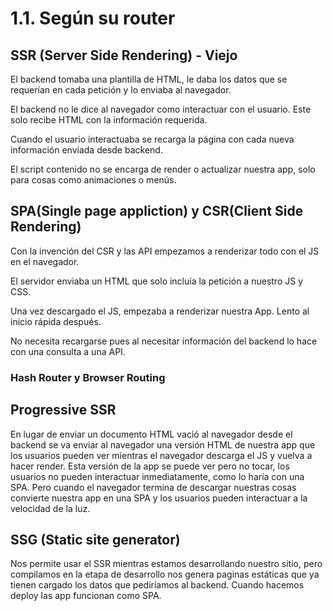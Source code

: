 # 1.1. Según su router

## SSR (Server Side Rendering) - Viejo

El backend tomaba una plantilla de HTML, le daba los datos que se requerían en cada petición y lo enviaba al navegador.

El backend no le dice al navegador como interactuar con el usuario. Este solo recibe HTML con la información requerida.

Cuando el usuario interactuaba se recarga la página con cada nueva información enviada desde backend.

El script contenido no se encarga de render o actualizar nuestra app, solo para cosas como animaciones o menús.



## SPA(Single page appliction) y CSR(Client Side Rendering)

Con la invención del CSR y las API empezamos a renderizar todo con el JS en el navegador.

El servidor enviaba un HTML que solo incluía la petición a nuestro JS y CSS.

Una vez descargado el JS, empezaba a renderizar nuestra App. Lento al inicio rápida después.

No necesita recargarse pues al necesitar información del backend lo hace con una consulta a una API.

### Hash Router y Browser Routing



## Progressive SSR

En lugar de enviar un documento HTML vació al navegador desde el backend se va enviar al navegador una versión HTML de nuestra app que los usuarios pueden ver mientras el navegador descarga el JS y vuelva a hacer render. Esta versión de la app se puede ver pero no tocar, los usuarios no pueden interactuar inmediatamente, como lo haría con una SPA. Pero cuando el navegador termina de descargar nuestras cosas convierte nuestra app en una SPA y los usuarios pueden interactuar a la velocidad de la luz.

## SSG (Static site generator)

Nos permite usar el SSR mientras estamos desarrollando nuestro sitio, pero compilamos en la etapa de desarrollo nos genera paginas estáticas que ya tienen cargado los datos que pediríamos al backend. Cuando hacemos deploy las app funcionan como SPA.
